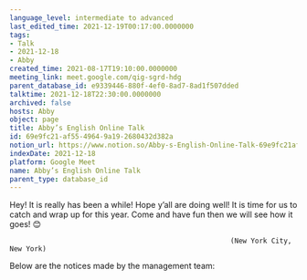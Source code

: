 ```yaml
---
language_level: intermediate to advanced
last_edited_time: 2021-12-19T00:17:00.0000000
tags:
- Talk
- 2021-12-18
- Abby
created_time: 2021-08-17T19:10:00.0000000
meeting_link: meet.google.com/qig-sgrd-hdg
parent_database_id: e9339446-880f-4ef0-8ad7-8ad1f507dded
talktime: 2021-12-18T22:30:00.0000000
archived: false
hosts: Abby
object: page
title: Abby’s English Online Talk
id: 69e9fc21-af55-4964-9a19-2680432d382a
notion_url: https://www.notion.so/Abby-s-English-Online-Talk-69e9fc21af5549649a192680432d382a
indexDate: 2021-12-18
platform: Google Meet
name: Abby’s English Online Talk
parent_type: database_id
---
```


Hey! It is really has been a while! Hope y’all are doing well! It is time for us to catch and wrap up for this year. Come and have fun then we will see how it goes! 😊



                                                          (New York City, New York)



Below are the notices made by the management team:


